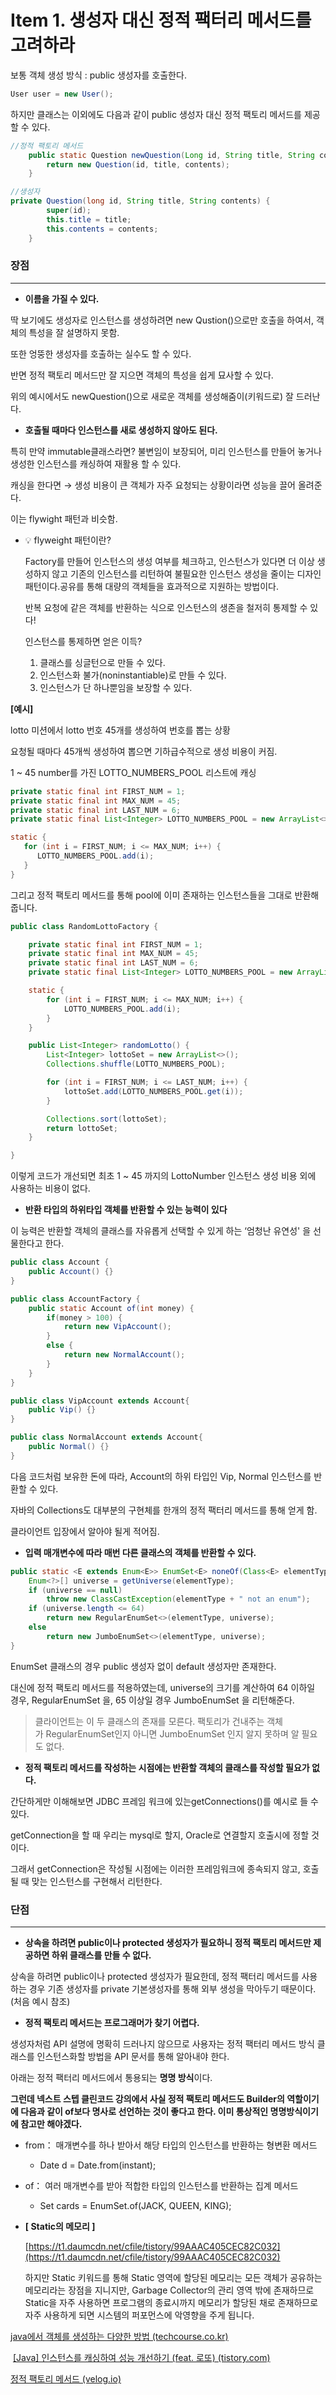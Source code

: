 # Item 1. 생성자 대신 정적 팩터리 메서드를 고려하라

보통 객체 생성 방식 : public 생성자를 호출한다.

```java
User user = new User();
```

하지만 클래스는 이외에도 다음과 같이 public 생성자 대신 정적 팩토리 메서드를 제공할 수 있다.

```java
//정적 팩토리 메서드
    public static Question newQuestion(Long id, String title, String contents) {
        return new Question(id, title, contents);
    }

//생성자
private Question(long id, String title, String contents) {
        super(id);
        this.title = title;
        this.contents = contents;
    }
```

### **장점**

---

- **이름을 가질 수 있다.**

딱 보기에도 생성자로 인스턴스를 생성하려면 new Qustion()으로만 호출을 하여서, 객체의 특성을 잘 설명하지 못함.

또한 엉뚱한 생성자를 호출하는 실수도 할 수 있다.

반면 정적 팩토리 메서드만 잘 지으면 객체의 특성을 쉽게 묘사할 수 있다. 

위의 예시에서도 newQuestion()으로 새로운 객체를 생성해줌이(키워드로) 잘 드러난다.

- **호출될 때마다 인스턴스를 새로 생성하지 않아도 된다.**

특히 만약 immutable클래스라면? 불변임이 보장되어, 미리 인스턴스를 만들어 놓거나 생성한 인스턴스를 캐싱하여 재활용 할 수 있다. 

캐싱을 한다면 → 생성 비용이 큰 객체가 자주 요청되는 상황이라면 성능을 끌어 올려준다.

이는 flywight 패턴과 비슷함.

- 💡 flyweight 패턴이란?
    
    Factory를 만들어 인스턴스의 생성 여부를 체크하고, 인스턴스가 있다면 더 이상 생성하지 않고 기존의 인스턴스를 리턴하여 불필요한 인스턴스 생성을 줄이는 디자인 패턴이다.공유를 통해 대량의 객체들을 효과적으로 지원하는 방법이다.
    
    반복 요청에 같은 객체를 반환하는 식으로 인스턴스의 생존을 철저히 통제할 수 있다!
    
    인스턴스를 통제하면 얻은 이득?
    
    1. 클래스를 싱글턴으로 만들 수 있다.
    2. 인스턴스화 불가(noninstantiable)로 만들 수 있다.
    3. 인스턴스가 단 하나뿐임을 보장할 수 있다.

**[예시]**

lotto 미션에서 lotto 번호 45개를 생성하여 번호를 뽑는 상황

요청될 때마다 45개씩 생성하여 뽑으면 기하급수적으로 생성 비용이 커짐.

1 ~ 45 number를 가진 LOTTO_NUMBERS_POOL 리스트에 캐싱

```java
private static final int FIRST_NUM = 1;
private static final int MAX_NUM = 45;
private static final int LAST_NUM = 6;
private static final List<Integer> LOTTO_NUMBERS_POOL = new ArrayList<>();

static {
   for (int i = FIRST_NUM; i <= MAX_NUM; i++) {
      LOTTO_NUMBERS_POOL.add(i);
   }
}
```

그리고 정적 팩토리 메서드를 통해 pool에 이미 존재하는 인스턴스들을 그대로 반환해줍니다.

```java
public class RandomLottoFactory {

	private static final int FIRST_NUM = 1;
	private static final int MAX_NUM = 45;
	private static final int LAST_NUM = 6;
	private static final List<Integer> LOTTO_NUMBERS_POOL = new ArrayList<>();

	static {
		for (int i = FIRST_NUM; i <= MAX_NUM; i++) {
			LOTTO_NUMBERS_POOL.add(i);
		}
	}

	public List<Integer> randomLotto() {
		List<Integer> lottoSet = new ArrayList<>();
		Collections.shuffle(LOTTO_NUMBERS_POOL);

		for (int i = FIRST_NUM; i <= LAST_NUM; i++) {
			lottoSet.add(LOTTO_NUMBERS_POOL.get(i));
		}

		Collections.sort(lottoSet);
		return lottoSet;
	}

}
```

이렇게 코드가 개선되면 최초 1 ~ 45 까지의 LottoNumber 인스턴스 생성 비용 외에 사용하는 비용이 없다.

- **반환 타입의 하위타입 객체를 반환할 수 있는 능력이 있다**

이 능력은 반환할 객체의 클래스를 자유롭게 선택할 수 있게 하는 ‘엄청난 유연성' 을 선물한다고 한다.

```java
public class Account {
	public Account() {}
}

public class AccountFactory {
	public static Account of(int money) {
		if(money > 100) {
			return new VipAccount();
		}
		else {
			return new NormalAccount();
		}
	}
}

public class VipAccount extends Account{
	public Vip() {}
}

public class NormalAccount extends Account{
	public Normal() {}
}
```

다음 코드처럼 보유한 돈에 따라, Account의 하위 타입인 Vip, Normal 인스턴스를 반환할 수 있다.

자바의 Collections도 대부분의 구현체를 한개의 정적 팩터리 메서드를 통해 얻게 함.

클라이언트 입장에서 알아야 될게 적어짐.

- **입력 매개변수에 따라 매번 다른 클래스의 객체를 반환할 수 있다.**

```java
public static <E extends Enum<E>> EnumSet<E> noneOf(Class<E> elementType) {
    Enum<?>[] universe = getUniverse(elementType);
    if (universe == null)
        throw new ClassCastException(elementType + " not an enum");
    if (universe.length <= 64)
        return new RegularEnumSet<>(elementType, universe);
    else
        return new JumboEnumSet<>(elementType, universe);
}
```

EnumSet 클래스의 경우 public 생성자 없이 default 생성자만 존재한다.

대신에 정적 팩토리 메서드를 적용하였는데, universe의 크기를 계산하여 64 이하일 경우, RegularEnumSet 을, 65 이상일 경우 JumboEnumSet 을 리턴해준다.

> 클라이언트는 이 두 클래스의 존재를 모른다. 팩토리가 건내주는 객체가 RegularEnumSet인지 아니면 JumboEnumSet 인지 알지 못하며 알 필요도 없다.
> 

- **정적 팩토리 메서드를 작성하는 시점에는 반환할 객체의 클래스를 작성할 필요가 없다.**

간단하게만 이해해보면 JDBC 프레임 워크에 있는getConnections()를 예시로 들 수 있다.

getConnection을 할 때 우리는 mysql로 할지, Oracle로 연결할지 호출시에 정할 것이다.

그래서 getConnection은 작성될 시점에는 이러한 프레임워크에 종속되지 않고, 호출될 때 맞는 인스턴스를 구현해서 리턴한다. 

### 단점

---

- **상속을 하려면 public이나 protected 생성자가 필요하니 정적 팩토리 메서드만 제공하면 하위 클래스를 만들 수 없다.**

상속을 하려면 public이나 protected 생성자가 필요한데, 정적 팩터리 메서드를 사용하는 경우 기존 생성자를 private 기본생성자를 통해 외부 생성을 막아두기 때문이다.(처음 예시 참조)

- **정적 팩토리 메서드는 프로그래머가 찾기 어렵다.**

생성자처럼 API 설명에 명확히 드러나지 않으므로 사용자는 정적 팩터리 메서드 방식 클래스를 인스턴스화할 방법을 API 문서를 통해 알아내야 한다.

아래는 정적 팩터리 메서드에서 통용되는 **명명 방식**이다.

**그런데 넥스트 스텝 클린코드 강의에서 사실 정적 팩토리 메서드도 Builder의 역할이기에 다음과 같이 of보다 명사로 선언하는 것이 좋다고 한다. 이미 통상적인 명명방식이기에 참고만 해야겠다.**

- from： 매개변수를 하나 받아서 해당 타입의 인스턴스를 반환하는 형변환 메서드
    - Date d = Date.from(instant);
- of： 여러 매개변수를 받아 적합한 타입의 인스턴스를 반환하는 집계 메서드
    - Set<Rank> cards = EnumSet.of(JACK, QUEEN, KING);

- **[ Static의 메모리 ]**
    
    [https://t1.daumcdn.net/cfile/tistory/99AAAC405CEC82C032](https://t1.daumcdn.net/cfile/tistory/99AAAC405CEC82C032)
    
    하지만 Static 키워드를 통해 Static 영역에 할당된 메모리는 모든 객체가 공유하는 메모리라는 장점을 지니지만, Garbage Collector의 관리 영역 밖에 존재하므로 Static을 자주 사용하면 프로그램의 종료시까지 메모리가 할당된 채로 존재하므로 자주 사용하게 되면 시스템의 퍼포먼스에 악영향을 주게 됩니다.
    

[java에서 객체를 생성하는 다양한 방법 (techcourse.co.kr)](https://tecoble.techcourse.co.kr/post/2021-05-17-constructor/)

 [[Java] 인스턴스를 캐싱하여 성능 개선하기 (feat. 로또) (tistory.com)](https://steadyjay.tistory.com/15)

[정적 팩토리 메서드 (velog.io)](https://velog.io/@ujunhwan/%EC%A0%95%EC%A0%81-%ED%8C%A9%ED%86%A0%EB%A6%AC-%EB%A9%94%EC%84%9C%EB%93%9C)
